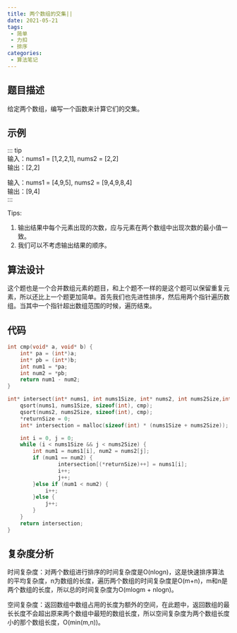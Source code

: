 ```yaml
---
title: 两个数组的交集||
date: 2021-05-21
tags:
 - 简单
 - 力扣
 - 排序
categories:
 - 算法笔记
---
```


## 题目描述
给定两个数组，编写一个函数来计算它们的交集。

## 示例
::: tip  
输入：nums1 = [1,2,2,1], nums2 = [2,2]   
输出：[2,2]   

输入：nums1 = [4,9,5], nums2 = [9,4,9,8,4]  
输出：[9,4]  
:::  

Tips:      
1. 输出结果中每个元素出现的次数，应与元素在两个数组中出现次数的最小值一致。    
2. 我们可以不考虑输出结果的顺序。  

## 算法设计
这个题也是一个合并数组元素的题目，和上个题不一样的是这个题可以保留重复元素，所以还比上一个题更加简单。首先我们也先进性排序，然后用两个指针遍历数组。当其中一个指针超出数组范围的时候，遍历结束。

## 代码
```c
int cmp(void* a, void* b) {
    int* pa = (int*)a;
    int* pb = (int*)b;
    int num1 = *pa;
    int num2 = *pb;
    return num1 - num2;
}

int* intersect(int* nums1, int nums1Size, int* nums2, int nums2Size,int* returnSize) {
    qsort(nums1, nums1Size, sizeof(int), cmp);
    qsort(nums2, nums2Size, sizeof(int), cmp);
    *returnSize = 0;
    int* intersection = malloc(sizeof(int) * (nums1Size + nums2Size));

    int i = 0, j = 0;
    while (i < nums1Size && j < nums2Size) {
        int num1 = nums1[i], num2 = nums2[j];
        if (num1 == num2) {
                intersection[(*returnSize)++] = nums1[i];
                i++;
                j++; 
        }else if (num1 < num2) {
            i++;
        }else {
            j++;  
        }
    }
    return intersection;
}
```

## 复杂度分析     
时间复杂度：对两个数组进行排序的时间复杂度是O(nlogn)，这是快速排序算法的平均复杂度，n为数组的长度，遍历两个数组的时间复杂度是O(m+n)，m和n是两个数组的长度，所以总的时间复杂度为O(mlogm + nlogn)。

空间复杂度：返回数组中数组占用的长度为额外的空间，在此题中，返回数组的最长长度不会超出原来两个数组中最短的数组长度，所以空间复杂度为两个数组长度小的那个数组长度，O(min(m,n))。